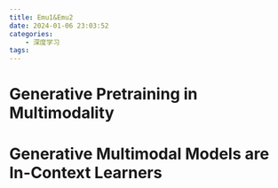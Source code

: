 ```yaml
---
title: Emu1&Emu2
date: 2024-01-06 23:03:52
categories:
    - 深度学习
tags:
---
```


# Generative Pretraining in Multimodality
# Generative Multimodal Models are In-Context Learners